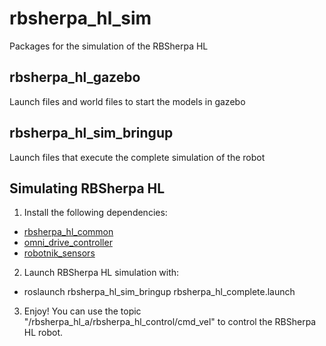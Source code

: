 rbsherpa_hl_sim
=============

Packages for the simulation of the RBSherpa HL

<h2>rbsherpa_hl_gazebo</h2>

Launch files and world files to start the models in gazebo

<h2>rbsherpa_hl_sim_bringup</h2>

Launch files that execute the complete simulation of the robot


<h2>Simulating RBSherpa HL</h2>

1) Install the following dependencies:
  - [rbsherpa_hl_common](https://github.com/RobotnikAutomation/rbsherpa_hl_common)
  -  [omni_drive_controller](https://github.com/RobotnikAutomation/omni_drive_controller/tree/kinetic-devel-rbsherpa)
  -  [robotnik_sensors](https://github.com/RobotnikAutomation/robotnik_sensors/tree/kinetic-multi-devel)

2) Launch RBSherpa HL simulation with: <br>
  - roslaunch rbsherpa_hl_sim_bringup rbsherpa_hl_complete.launch

3) Enjoy! You can use the topic "/rbsherpa_hl_a/rbsherpa_hl_control/cmd_vel" to control the RBSherpa HL robot.
